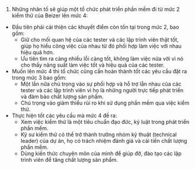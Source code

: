 1. Những nhân tố sẽ giúp một tổ chức phát triển phần mềm đi từ mức 2 kiểm thử của Beizer lên mức 4:

- Đầu tiên phải cải thiện các khuyết điểm còn tồn tại trong mức 2, bao gồm:
   + Giữ cho mối quan hệ của các tester và các lập trình viên thật tốt, giúp họ hiểu công việc của nhau từ đó phối hợp làm việc với nhau hiệu quả hơn.
   + Ưu tiên tìm ra càng nhiều lỗi càng tốt, không làm việc nửa vời vì nó cho thấy năng suất làm việc tốt và hiệu quả của các tester.
- Muốn lên mức 4 thì tổ chức cũng cần hoàn thành tốt các yêu cầu đặt ra trong mức 3 bao gồm:
   + Một lần nữa chú trọng vào sự phối hợp và hỗ trợ lẫn nhau của các tester và các lập trình viên vì họ là những người trực tiếp phát triển và đảm bảo chất lượng sản phẩm.
   + Chú trọng vào giảm thiểu rủi ro khi sử dụng phần mềm qua việc kiểm thử.
- Thực hiện tốt các yêu cầu mà mức 4 đề ra:
   + Xem việc kiểm thử là một tiêu chuẩn đạo đức, kỷ luật trong phát triển phần mềm.
   + Kỹ sư kiểm thử có thể trở thành trưởng nhóm kỹ thuật (technical leader) của dự án, họ có trách nhiệm đánh giá và cải tiến chất lượng phần mềm.
   + Dùng kiến thức chuyên môn của mình để giúp đỡ, đào tạo các lập trình viên để tăng chất lượng sản phẩm.
    
